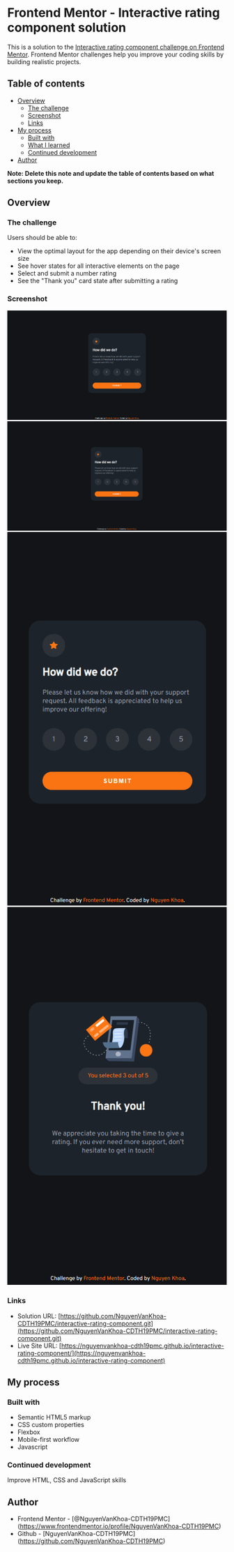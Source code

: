 # Frontend Mentor - Interactive rating component solution

This is a solution to the [Interactive rating component challenge on Frontend Mentor](https://www.frontendmentor.io/challenges/interactive-rating-component-koxpeBUmI). Frontend Mentor challenges help you improve your coding skills by building realistic projects.

## Table of contents

- [Overview](#overview)
  - [The challenge](#the-challenge)
  - [Screenshot](#screenshot)
  - [Links](#links)
- [My process](#my-process)
  - [Built with](#built-with)
  - [What I learned](#what-i-learned)
  - [Continued development](#continued-development)
- [Author](#author)

**Note: Delete this note and update the table of contents based on what sections you keep.**

## Overview

### The challenge

Users should be able to:

- View the optimal layout for the app depending on their device's screen size
- See hover states for all interactive elements on the page
- Select and submit a number rating
- See the "Thank you" card state after submitting a rating

### Screenshot

![image screenshot](./screenshots/form-desktop.png)
![image screenshot](./screenshots/thank-desktop.png)
![image screenshot](./screenshots/form-mobile.png)
![image screenshot](./screenshots/thank-mobile.png)

### Links

- Solution URL: [https://github.com/NguyenVanKhoa-CDTH19PMC/interactive-rating-component.git](https://github.com/NguyenVanKhoa-CDTH19PMC/interactive-rating-component.git)
- Live Site URL: [https://nguyenvankhoa-cdth19pmc.github.io/interactive-rating-component/](https://nguyenvankhoa-cdth19pmc.github.io/interactive-rating-component)

## My process

### Built with

- Semantic HTML5 markup
- CSS custom properties
- Flexbox
- Mobile-first workflow
- Javascript

### Continued development

Improve HTML, CSS and JavaScript skills

## Author

- Frontend Mentor - [@NguyenVanKhoa-CDTH19PMC] (https://www.frontendmentor.io/profile/NguyenVanKhoa-CDTH19PMC)
- Github - [NguyenVanKhoa-CDTH19PMC] (https://github.com/NguyenVanKhoa-CDTH19PMC)
